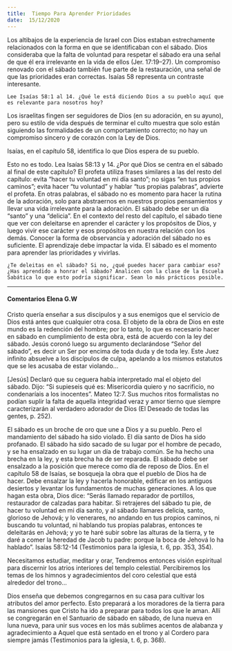 ```yaml
---
title:  Tiempo Para Aprender Prioridades
date:  15/12/2020
---
```


Los altibajos de la experiencia de Israel con Dios estaban estrechamente relacionados con la forma en que se identificaban con el sábado. Dios consideraba que la falta de voluntad para respetar el sábado era una señal de que él era irrelevante en la vida de ellos (Jer. 17:19–27). Un compromiso renovado con el sábado también fue parte de la restauración, una señal de que las prioridades eran correctas. Isaías 58 representa un contraste interesante.

`Lee Isaías 58:1 al 14. ¿Qué le está diciendo Dios a su pueblo aquí que es relevante para nosotros hoy?`

Los israelitas fingen ser seguidores de Dios (en su adoración, en su ayuno), pero su estilo de vida después de terminar el culto muestra que solo están siguiendo las formalidades de un comportamiento correcto; no hay un compromiso sincero y de corazón con la Ley de Dios.

Isaías, en el capítulo 58, identifica lo que Dios espera de su pueblo.

Esto no es todo. Lea Isaías 58:13 y 14. ¿Por qué Dios se centra en el sábado al final de este capítulo? El profeta utiliza frases similares a las del resto del capítulo: evita “hacer tu voluntad en mi día santo”; no sigas “en tus propios caminos”; evita hacer “tu voluntad” y hablar “tus propias palabras”, advierte el profeta. En otras palabras, el sábado no es momento para hacer la rutina de la adoración, solo para abstraernos en nuestros propios pensamientos y llevar una vida irrelevante para la adoración. El sábado debe ser un día “santo” y una “delicia”. En el contexto del resto del capítulo, el sábado tiene que ver con deleitarse en aprender el carácter y los propósitos de Dios, y luego vivir ese carácter y esos propósitos en nuestra relación con los demás. Conocer la forma de observancia y adoración del sábado no es suficiente. El aprendizaje debe impactar la vida. El sábado es el momento para aprender las prioridades y vivirlas.

`¿Te deleitas en el sábado? Si no, ¿qué puedes hacer para cambiar eso? ¿Has aprendido a honrar el sábado? Analicen con la clase de la Escuela Sabática lo que esto podría significar. Sean lo más prácticos posible.`

---

#### Comentarios Elena G.W

Cristo quería enseñar a sus discípulos y a sus enemigos que el servicio de Dios está antes que cualquier otra cosa. El objeto de la obra de Dios en este mundo es la redención del hombre; por lo tanto, lo que es necesario hacer en sábado en cumplimiento de esta obra, está de acuerdo con la ley del sábado. Jesús coronó luego su argumento declarándose “Señor del sábado”, es decir un Ser por encima de toda duda y de toda ley. Este Juez infinito absuelve a los discípulos de culpa, apelando a los mismos estatutos que se les acusaba de estar violando…

[Jesús] Declaró que su ceguera había interpretado mal el objeto del sábado. Dijo: “Si supieseis qué es: Misericordia quiero y no sacrificio, no condenaríais a los inocentes”. Mateo 12:7. Sus muchos ritos formalistas no podían suplir la falta de aquella integridad veraz y amor tierno que siempre caracterizarán al verdadero adorador de Dios (El Deseado de todas las gentes, p. 252).

El sábado es un broche de oro que une a Dios y a su pueblo. Pero el mandamiento del sábado ha sido violado. El día santo de Dios ha sido profanado. El sábado ha sido sacado de su lugar por el hombre de pecado, y se ha ensalzado en su lugar un día de trabajo común. Se ha hecho una brecha en la ley, y esta brecha ha de ser reparada. El sábado debe ser ensalzado a la posición que merece como día de reposo de Dios. En el capítulo 58 de Isaías, se bosqueja la obra que el pueblo de Dios ha de hacer. Debe ensalzar la ley y hacerla honorable, edificar en los antiguos desiertos y levantar los fundamentos de muchas generaciones. A los que hagan esta obra, Dios dice: “Serás llamado reparador de portillos, restaurador de calzadas para habitar. Si retrajeres del sábado tu pie, de hacer tu voluntad en mi día santo, y al sábado llamares delicia, santo, glorioso de Jehová; y lo venerares, no andando en tus propios caminos, ni buscando tu voluntad, ni hablando tus propias palabras, entonces te deleitarás en Jehová; y yo te haré subir sobre las alturas de la tierra, y te daré a comer la heredad de Jacob tu padre: porque la boca de Jehová lo ha hablado”. Isaías 58:12-14 (Testimonios para la iglesia, t. 6, pp. 353, 354).

Necesitamos estudiar, meditar y orar, Tendremos entonces visión espiritual para discernir los atrios interiores del templo celestial. Percibiremos los temas de los himnos y agradecimientos del coro celestial que está alrededor del trono…

Dios enseña que debemos congregarnos en su casa para cultivar los atributos del amor perfecto. Esto preparará a los moradores de la tierra para las mansiones que Cristo ha ido a preparar para todos los que le aman. Allí se congregarán en el Santuario de sábado en sábado, de luna nueva en luna nueva, para unir sus voces en los más sublimes acentos de alabanza y agradecimiento a Aquel que está sentado en el trono y al Cordero para siempre jamás (Testimonios para la iglesia, t. 6, p. 368).